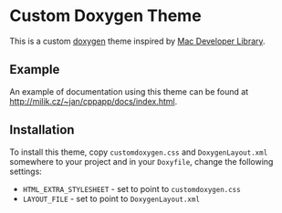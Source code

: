 Custom Doxygen Theme
====================

This is a custom [doxygen](http://www.stack.nl/~dimitri/doxygen/) theme
inspired by [Mac Developer Library](https://developer.apple.com/library/mac/navigation/index.html).

Example
-------

An example of documentation using this theme can be found at http://milik.cz/~jan/cppapp/docs/index.html.

Installation
------------

To install this theme, copy `customdoxygen.css` and `DoxygenLayout.xml`
somewhere to your project and in your `Doxyfile`, change the following
settings:

 * `HTML_EXTRA_STYLESHEET` - set to point to `customdoxygen.css`
 * `LAYOUT_FILE` - set to point to `DoxygenLayout.xml`

